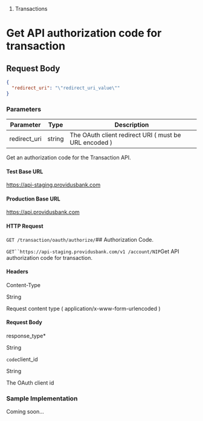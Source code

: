 1. Transactions

# Get API authorization code for transaction

## Request Body

```json
{
  "redirect_uri": "\"redirect_uri_value\""
}
```

### Parameters

| Parameter | Type | Description |
|-----------|------|--------------|
| redirect_uri | string | The OAuth client redirect URI ( must be URL encoded ) |

Get an authorization code for the Transaction API.

#### Test Base URL

https://api-staging.providusbank.com

#### Production Base URL

https://api.providusbank.com

#### HTTP Request

`GET /transaction/oauth/authorize/`## Authorization Code.

`GET``https://api-staging.providusbank.com/v1 /account/NIP`Get API authorization code for transaction.

#### Headers

Content-Type

String

Request content type ( application/x-www-form-urlencoded )

#### Request Body

response_type*

String

`code`client_id

String

The OAuth client id



### Sample Implementation

Coming soon...

